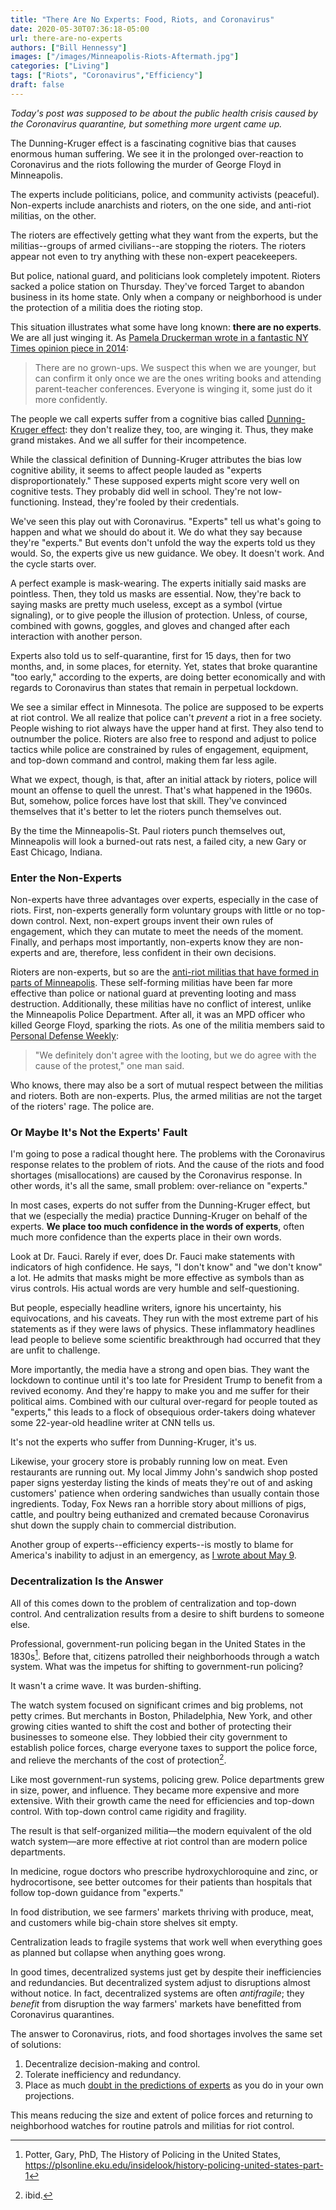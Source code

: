 ```yaml
---
title: "There Are No Experts: Food, Riots, and Coronavirus"
date: 2020-05-30T07:36:18-05:00
url: there-are-no-experts
authors: ["Bill Hennessy"]
images: ["/images/Minneapolis-Riots-Aftermath.jpg"]
categories: ["Living"]
tags: ["Riots", "Coronavirus","Efficiency"]
draft: false
---
```


*Today's post was supposed to be about the public health crisis caused by the Coronavirus quarantine, but something more urgent came up.*

The Dunning-Kruger effect is a fascinating cognitive bias that causes enormous human suffering. We see it in the prolonged over-reaction to Coronavirus and the riots following the murder of George Floyd in Minneapolis. 

The experts include politicians, police, and community activists (peaceful). Non-experts include anarchists and rioters, on the one side, and anti-riot militias, on the other.

The rioters are effectively getting what they want from the experts, but the militias--groups of armed civilians--are stopping the rioters. The rioters appear not even to try anything with these non-expert peacekeepers. 

But police, national guard, and politicians look completely impotent. Rioters sacked a police station on Thursday. They've forced Target to abandon business in its home state. Only when a company or neighborhood is under the protection of a militia does the rioting stop.

This situation illustrates what some have long known: **there are no experts**. We are all just winging it. As [Pamela Druckerman wrote in a fantastic NY Times opinion piece in 2014](https://www.nytimes.com/2014/03/01/opinion/sunday/what-you-learn-in-your-40s.html):

> There are no grown-ups. We suspect this when we are younger, but can confirm it only once we are the ones writing books and attending parent-teacher conferences. Everyone is winging it, some just do it more confidently.

The people we call experts suffer from a cognitive bias called [Dunning-Kruger effect](https://www.verywellmind.com/an-overview-of-the-dunning-kruger-effect-4160740): they don't realize they, too, are winging it. Thus, they make grand mistakes. And we all suffer for their incompetence.

While the classical definition of Dunning-Kruger attributes the bias low cognitive ability, it seems to affect people lauded as "experts disproportionately." These supposed experts might score very well on cognitive tests. They probably did well in school. They're not low-functioning. Instead, they're fooled by their credentials. 

We've seen this play out with Coronavirus. "Experts" tell us what's going to happen and what we should do about it. We do what they say because they're "experts." But events don't unfold the way the experts told us they would. So, the experts give us new guidance. We obey. It doesn't work. And the cycle starts over. 

A perfect example is mask-wearing. The experts initially said masks are pointless. Then, they told us masks are essential. Now, they're back to saying masks are pretty much useless, except as a symbol (virtue signaling), or to give people the illusion of protection. Unless, of course, combined with gowns, goggles, and gloves and changed after each interaction with another person. 

Experts also told us to self-quarantine, first for 15 days, then for two months, and, in some places, for eternity. Yet, states that broke quarantine "too early," according to the experts, are doing better economically and with regards to Coronavirus than states that remain in perpetual lockdown. 

We see a similar effect in Minnesota. The police are supposed to be experts at riot control. We all realize that police can't *prevent* a riot in a free society. People wishing to riot always have the upper hand at first. They also tend to outnumber the police. Rioters are also free to respond and adjust to police tactics while police are constrained by rules of engagement, equipment, and top-down command and control, making them far less agile. 

What we expect, though, is that, after an initial attack by rioters, police will mount an offense to quell the unrest. That's what happened in the 1960s. But, somehow, police forces have lost that skill. They've convinced themselves that it's better to let the rioters punch themselves out. 

By the time the Minneapolis-St. Paul rioters punch themselves out, Minneapolis will look a burned-out rats nest, a failed city, a new Gary or East Chicago, Indiana. 

### Enter the Non-Experts

Non-experts have three advantages over experts, especially in the case of riots. First, non-experts generally form voluntary groups with little or no top-down control. Next, non-expert groups invent their own rules of engagement, which they can mutate to meet the needs of the moment. Finally, and perhaps most importantly, non-experts know they are non-experts and are, therefore, less confident in their own decisions. 

Rioters are non-experts, but so are the [anti-riot militias that have formed in parts of Minneapolis](https://www.personaldefenseworld.com/2020/05/minneapolis-armed-civilians-rioters/). These self-forming militias have been far more effective than police or national guard at preventing looting and mass destruction. Additionally, these militias have no conflict of interest, unlike the Minneapolis Police Department. After all, it was an MPD officer who killed George Floyd, sparking the riots. As one of the militia members said to [Personal Defense Weekly](https://www.personaldefenseworld.com/2020/05/minneapolis-armed-civilians-rioters/): 

> "We definitely don't agree with the looting, but we do agree with the cause of the protest," one man said. 

Who knows, there may also be a sort of mutual respect between the militias and rioters. Both are non-experts. Plus, the armed militias are not the target of the rioters' rage. The police are. 

### Or Maybe It's Not the Experts' Fault

I'm going to pose a radical thought here. The problems with the Coronavirus response relates to the problem of riots. And the cause of the riots and food shortages (misallocations) are caused by the Coronavirus response. In other words, it's all the same, small problem: over-reliance on "experts." 

In most cases, experts do not suffer from the Dunning-Kruger effect, but that we (especially the media) practice Dunning-Kruger on behalf of the experts. **We place too much confidence in the words of experts**, often much more confidence than the experts place in their own words. 

Look at Dr. Fauci. Rarely if ever, does Dr. Fauci make statements with indicators of high confidence. He says, "I don't know" and "we don't know" a lot. He admits that masks might be more effective as symbols than as virus controls. His actual words are very humble and self-questioning. 

But people, especially headline writers, ignore his uncertainty, his equivocations, and his caveats. They run with the most extreme part of his statements as if they were laws of physics. These inflammatory headlines lead people to believe some scientific breakthrough had occurred that they are unfit to challenge. 

More importantly, the media have a strong and open bias. They want the lockdown to continue until it's too late for President Trump to benefit from a revived economy. And they're happy to make you and me suffer for their political aims. Combined with our cultural over-regard for people touted as "experts," this leads to a flock of obsequious order-takers doing whatever some 22-year-old headline writer at CNN tells us. 

It's not the experts who suffer from Dunning-Kruger, it's us.

Likewise, your grocery store is probably running low on meat. Even restaurants are running out. My local Jimmy John's sandwich shop posted paper signs yesterday listing the kinds of meats they're out of and asking customers' patience when ordering sandwiches than usually contain those ingredients. Today, Fox News ran a horrible story about millions of pigs, cattle, and poultry being euthanized and cremated because Coronavirus shut down the supply chain to commercial distribution. 

Another group of experts--efficiency experts--is mostly to blame for America's inability to adjust in an emergency, as [I wrote about May 9](https://hennessysview.com/how-efficiency-caused-food-shortages/). 

### Decentralization  Is the Answer

All of this comes down to the problem of centralization and top-down control. And centralization results from a desire to shift burdens to someone else. 

Professional, government-run policing began in the United States in the 1830s[^1]. Before that, citizens patrolled their neighborhoods through a watch system. What was the impetus for shifting to government-run policing? 

It wasn't a crime wave. It was burden-shifting. 

The watch system focused on significant crimes and big problems, not petty crimes. But merchants in Boston, Philadelphia, New York, and other growing cities wanted to shift the cost and bother of protecting their businesses to someone else. They lobbied their city government to establish police forces, charge everyone taxes to support the police force, and relieve the merchants of the cost of protection[^2]. 

Like most government-run systems, policing grew. Police departments grew in size, power, and influence. They became more expensive and more extensive. With their growth came the need for efficiencies and top-down control. With top-down control came rigidity and fragility.

The result is that self-organized militia—the modern equivalent of the old watch system—are more effective at riot control than are modern police departments.

In medicine,  rogue doctors who prescribe hydroxychloroquine and zinc, or hydrocortisone, see better outcomes for their patients than hospitals that follow top-down guidance from "experts."

In food distribution, we see farmers' markets thriving with produce, meat, and customers while big-chain store shelves sit empty.

Centralization leads to fragile systems that work well when everything goes as planned but collapse when anything goes wrong. 

In good times, decentralized systems just get by despite their inefficiencies and redundancies. But decentralized system adjust to disruptions almost without notice. In fact, decentralized systems are often *antifragile*; they *benefit* from disruption the way farmers' markets have benefitted from Coronavirus quarantines.

The answer to Coronavirus, riots, and food shortages involves the same set of solutions:

1. Decentralize decision-making and control.
2. Tolerate inefficiency and redundancy.
3. Place as much [doubt in the predictions of experts](https://hennessysview.com/post/2018/how-experts-make-life-worse/) as you do in your own projections. 

This means reducing the size and extent of police forces and returning to neighborhood watches for routine patrols and militias for riot control. 

[^1]: Potter, Gary, PhD, The History of Policing in the United States, https://plsonline.eku.edu/insidelook/history-policing-united-states-part-1
[^2]: ibid.